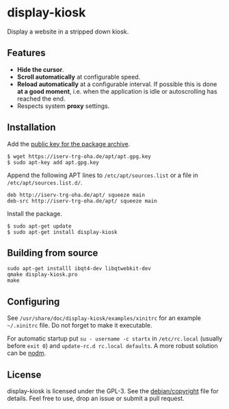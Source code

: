 display-kiosk
=============
Display a website in a stripped down kiosk.

Features
--------

 - **Hide the cursor**.
 - **Scroll automatically** at configurable speed.
 - **Reload automatically** at a configurable interval. If possible this is
   done **at a good moment**, i.e. when the application is idle or autoscrolling
   has reached the end.
 - Respects system **proxy** settings.

Installation
------------
Add the [public key for the package archive](https://iserv-trg-oha.de/apt/apt.gpg.key).

```
$ wget https://iserv-trg-oha.de/apt/apt.gpg.key
$ sudo apt-key add apt.gpg.key
```

Append the following APT lines to `/etc/apt/sources.list` or a file in
`/etc/apt/sources.list.d/`.

```
deb http://iserv-trg-oha.de/apt/ squeeze main
deb-src http://iserv-trg-oha.de/apt/ squeeze main
```

Install the package.

```
$ sudo apt-get update
$ sudo apt-get install display-kiosk
```

Building from source
--------------------

```
sudo apt-get installl ibqt4-dev libqtwebkit-dev
qmake display-kiosk.pro
make
```

Configuring
-----------

See `/usr/share/doc/display-kiosk/examples/xinitrc` for an example `~/.xinitrc`
file. Do not forget to make it executable.

For automatic startup put `su - username -c startx` in `/etc/rc.local`
(usually before `exit 0`) and `update-rc.d rc.local defaults`. A more robust
solution can be [nodm](http://www.enricozini.org/sw/nodm/).

License
-------
display-kiosk is licensed under the GPL-3. See the
[debian/copyright](/debian/copyright) file for details. Feel free to use, drop
an issue or submit a pull request.
